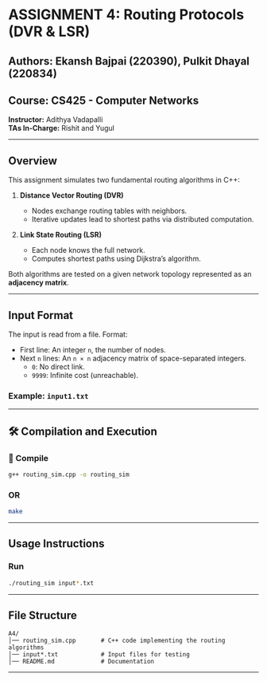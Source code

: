 # ASSIGNMENT 4: Routing Protocols (DVR & LSR)

## Authors: Ekansh Bajpai (220390), Pulkit Dhayal (220834)

## Course: CS425 - Computer Networks  
**Instructor:** Adithya Vadapalli  
**TAs In-Charge:** Rishit and Yugul

---

## Overview
This assignment simulates two fundamental routing algorithms in C++:

1. **Distance Vector Routing (DVR)**  
   - Nodes exchange routing tables with neighbors.
   - Iterative updates lead to shortest paths via distributed computation.

2. **Link State Routing (LSR)**  
   - Each node knows the full network.
   - Computes shortest paths using Dijkstra’s algorithm.

Both algorithms are tested on a given network topology represented as an **adjacency matrix**.

---

## Input Format


The input is read from a file. Format:

- First line: An integer `n`, the number of nodes.
- Next `n` lines: An `n × n` adjacency matrix of space-separated integers.
  - `0`: No direct link.
  - `9999`: Infinite cost (unreachable).

### Example: `input1.txt`
---

## 🛠️ Compilation and Execution

### 🔧 Compile

```bash
g++ routing_sim.cpp -o routing_sim
```
### OR
```bash
make
```
---

## Usage Instructions
### Run
```bash
./routing_sim input*.txt
```

---


## File Structure

```
A4/
│── routing_sim.cpp       # C++ code implementing the routing algorithms
│── input*.txt            # Input files for testing 
│── README.md             # Documentation
```

---
